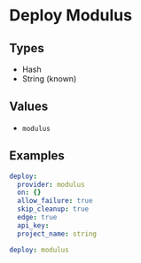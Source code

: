 # Deploy Modulus



## Types

* Hash
* String (known)

## Values

* `modulus`


## Examples

```yaml
deploy:
  provider: modulus
  on: {}
  allow_failure: true
  skip_cleanup: true
  edge: true
  api_key: 
  project_name: string
```

```yaml
deploy: modulus

```
